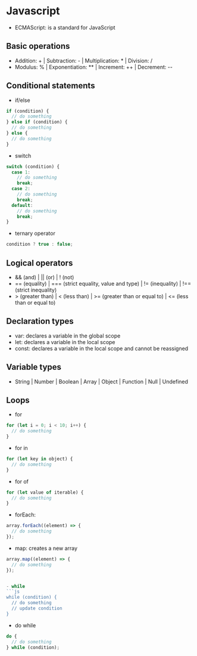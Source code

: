 # Javascript

- ECMAScript: is a standard for JavaScript

## Basic operations

- Addition: + | Subtraction: - | Multiplication: \* | Division: /
- Modulus: % | Exponentiation: \*\* | Increment: ++ | Decrement: --

## Conditional statements

- if/else

```js
if (condition) {
  // do something
} else if (condition) {
  // do something
} else {
  // do something
}
```

- switch

```js
switch (condition) {
  case 1:
    // do something
    break;
  case 2:
    // do something
    break;
  default:
    // do something
    break;
}
```

- ternary operator

```js
condition ? true : false;
```

## Logical operators

- && (and) | || (or) | ! (not)
- == (equality) | === (strict equality, value and type) | != (inequality) | !== (strict inequality)
- \> (greater than) | < (less than) | >= (greater than or equal to) | <= (less than or equal to)

## Declaration types

- var: declares a variable in the global scope
- let: declares a variable in the local scope
- const: declares a variable in the local scope and cannot be reassigned

## Variable types

- String | Number | Boolean | Array | Object | Function | Null | Undefined

## Loops

- for

```js
for (let i = 0; i < 10; i++) {
  // do something
}
```

- for in

```js
for (let key in object) {
  // do something
}
```

- for of

```js
for (let value of iterable) {
  // do something
}
```

- forEach:

```js
array.forEach((element) => {
  // do something
});
```

- map: creates a new array

````js
array.map((element) => {
  // do something
});


- while
```js
while (condition) {
  // do something
  // update condition
}
````

- do while

```js
do {
  // do something
} while (condition);
```
